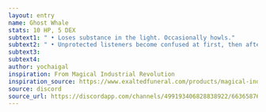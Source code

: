 ```yaml
---
layout: entry 
name: Ghost Whale
stats: 10 HP, 5 DEX
subtext1: " • Loses substance in the light. Occasionally howls."
subtext2: " • Unprotected listeners become confused at first, then after extended contact take 2d6 CHA damage."
subtext3: 
subtext4: 
author: yochaigal
inspiration: From Magical Industrial Revolution
inspiration_source: https://www.exaltedfuneral.com/products/magical-industrial-revolution
source: discord
source_url: https://discordapp.com/channels/499193406828838922/663658762741088284/690576913458266192
---
```

